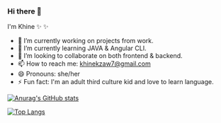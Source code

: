 ### Hi there 👋


I'm Khine ✨ ✨ 


- 🔭 I’m currently working on projects from work.
- 🌱 I’m currently learning JAVA & Angular CLI.
- 👯 I’m looking to collaborate on both frontend & backend.
- 📫 How to reach me: khinekzaw7@gmail.com
- 😄 Pronouns: she/her
- ⚡ Fun fact: I'm an adult third culture kid and love to learn language.

[![Anurag's GitHub stats](https://github-readme-stats.vercel.app/api?username=kzaw7)](https://github.com/kzaw7/github-readme-stats)

[![Top Langs](https://github-readme-stats.vercel.app/api/top-langs/?username=kzaw7&langs_count=5)](https://github.com/kzaw7/github-readme-stats)
